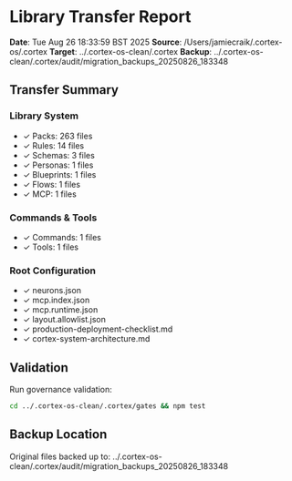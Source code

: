 # Library Transfer Report

**Date**: Tue Aug 26 18:33:59 BST 2025
**Source**: /Users/jamiecraik/.cortex-os/.cortex
**Target**: ../.cortex-os-clean/.cortex
**Backup**: ../.cortex-os-clean/.cortex/audit/migration_backups_20250826_183348

## Transfer Summary

### Library System
- ✓ Packs:      263 files
- ✓ Rules:       14 files  
- ✓ Schemas:        3 files
- ✓ Personas:        1 files
- ✓ Blueprints:        1 files
- ✓ Flows:        1 files
- ✓ MCP:        1 files

### Commands & Tools
- ✓ Commands:        1 files
- ✓ Tools:        1 files

### Root Configuration
- ✓ neurons.json
- ✓ mcp.index.json
- ✓ mcp.runtime.json
- ✓ layout.allowlist.json
- ✓ production-deployment-checklist.md
- ✓ cortex-system-architecture.md

## Validation

Run governance validation:
```bash
cd ../.cortex-os-clean/.cortex/gates && npm test
```

## Backup Location

Original files backed up to: ../.cortex-os-clean/.cortex/audit/migration_backups_20250826_183348
